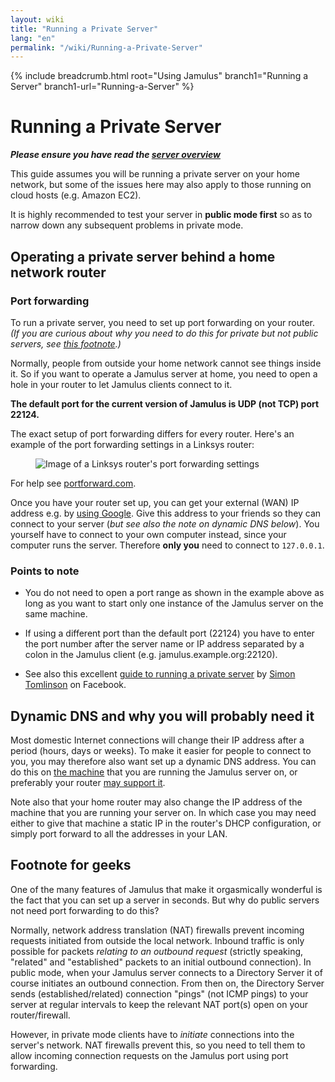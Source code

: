 ```yaml
---
layout: wiki
title: "Running a Private Server"
lang: "en"
permalink: "/wiki/Running-a-Private-Server"
---
```


{% include breadcrumb.html root="Using Jamulus" branch1="Running a Server" branch1-url="Running-a-Server" %}

# Running a Private Server

**_Please ensure you have read the [server overview](Running-a-Server)_**

This guide assumes you will be running a private server on your home network, but some of the issues here may also apply to those running on cloud hosts (e.g. Amazon EC2).

It is highly recommended to test your server in **public mode first** so as to narrow down any subsequent problems in private mode.

## Operating a private server behind a home network router
### Port forwarding
To run a private server, you need to set up port forwarding on your router. _(If you are curious about why you need to do this for private but not public servers, see [this footnote](#footnote-for-geeks).)_

Normally, people from outside your home network cannot see things inside it. So if you want to operate a Jamulus server at home, you need to open a hole in your router to let Jamulus clients connect to it.

**The default port for the current version of Jamulus is UDP (not TCP) port 22124.**

The exact setup of port forwarding differs for every router. Here's an example of the port forwarding settings in a Linksys router:

<figure><img src="{{site.url}}/assets/img/en-screenshots/linksys-port-forward.png" loading="lazy" alt="Image of a Linksys router's port forwarding settings"></figure>

For help see [portforward.com](https://portforward.com).

Once you have your router set up, you can get your external (WAN) IP address e.g. by [using Google](https://www.google.com/search?q=what+is+my+ip). Give this address to your friends so they can connect to your server (_but see also the note on dynamic DNS below_). You yourself have to connect to your own computer instead, since your computer runs the server. Therefore **only you** need to connect to `127.0.0.1`.

### Points to note

* You do not need to open a port range as shown in the example above as long as you want to start only one instance of the Jamulus server on the same machine.

* If using a different port than the default port (22124) you have to enter the port number after the server name or IP address separated by a colon in the Jamulus client (e.g. jamulus.example.org:22120).

* See also this excellent [guide to running a private server](https://www.facebook.com/notes/jamulus-online-musicianssingers-jamming/how-to-create-a-private-server-for-band-rehearsals/508642543044030/) by [Simon Tomlinson](https://www.facebook.com/simon.james.tomlinson?eid=ARBQoY3KcZAtS3pGdLJuqvQTeRSOo4gHdQZT7nNzOt1oPMGgZ4_3GERe-rOyH5PxsSHVYYXjWwcqd71a) on Facebook.  

## Dynamic DNS and why you will probably need it

Most domestic Internet connections will change their IP address after a period (hours, days or weeks). To make it easier for people to connect to you, you may therefore also want set up a dynamic DNS address. You can do this on [the machine](https://www.online-tech-tips.com/computer-tips/ddns-dynamic-dns-service/) that you are running the Jamulus server on, or preferably your router [may support it](https://www.noip.com/support/knowledgebase/how-to-configure-ddns-in-router/).

Note also that your home router may also change the IP address of the machine that you are running your server on. In which case you may need either to give that machine a static IP in the router's DHCP configuration, or simply port forward to all the addresses in your LAN.

## Footnote for geeks

One of the many features of Jamulus that make it orgasmically wonderful is the fact that you can set up a server in seconds. But why do public servers not need port forwarding to do this?

Normally, network address translation (NAT) firewalls prevent incoming requests initiated from outside the local network. Inbound traffic is only possible for packets _relating to an outbound request_ (strictly speaking, "related" and "established" packets to an initial outbound connection). In public mode, when your Jamulus server connects to a Directory Server it of course initiates an outbound connection. From then on, the Directory Server sends (established/related) connection "pings" (not ICMP pings) to your server at regular intervals to keep the relevant NAT port(s) open on your router/firewall.

However, in private mode clients have to _initiate_ connections into the server's network. NAT firewalls prevent this, so you need to tell them to allow incoming connection requests on the Jamulus port using port forwarding.
